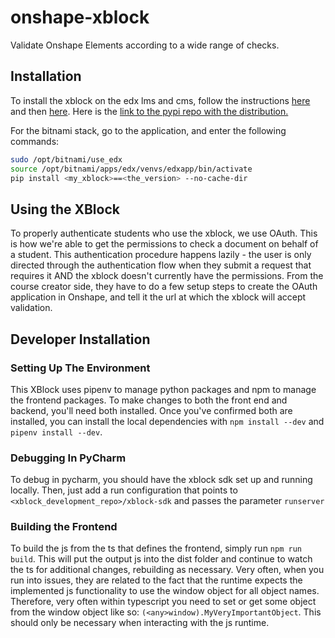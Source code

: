 # onshape-xblock
Validate Onshape Elements according to a wide range of checks. 

## Installation
To install the xblock on the edx lms and cms, follow the instructions 
[here](https://edx.readthedocs.io/projects/edx-installing-configuring-and-running/en/dogwood/configuration/install_xblock.html) and then [here](https://edx.readthedocs.io/projects/open-edx-building-and-running-a-course/en/latest/exercises_tools/enable_exercises_tools.html#enable-additional-exercises-and-tools).
Here is the [link to the pypi repo with the distribution.](https://pypi.org/project/onshape-xblock/)

For the bitnami stack, go to the application, and enter the following commands:
```bash
sudo /opt/bitnami/use_edx
source /opt/bitnami/apps/edx/venvs/edxapp/bin/activate
pip install <my_xblock>==<the_version> --no-cache-dir

```

## Using the XBlock
To properly authenticate students who use the xblock, we use OAuth. This is how we're able to get the permissions to check a document on behalf of a student. This authentication procedure happens lazily - the user is only directed through the authentication flow when they submit a request that requires it AND the xblock doesn't currently have the permissions. From the course creator side, they have to do a few setup steps to create the OAuth application in Onshape, and tell it the url at which the xblock will accept validation.

## Developer Installation
### Setting Up The Environment
This XBlock uses pipenv to manage python packages and npm to manage the frontend packages. To make changes to both the front end and backend, you'll need both installed. Once you've confirmed both are installed, you can install the local dependencies with `npm install --dev` and `pipenv install --dev`.
### Debugging In PyCharm
To debug in pycharm, you should have the xblock sdk set up and running locally. Then, just add a run configuration that points to `<xblock_development_repo>/xblock-sdk` and passes the parameter `runserver`
### Building the Frontend
To build the js from the ts that defines the frontend, simply run `npm run build`. This will put the output js into the dist folder and continue to watch the ts for additional changes, rebuilding as necessary. Very often, when you run into issues, they are related to the fact that the runtime expects the implemented js functionality to use the window object for all object names. Therefore, very often within typescript you need to set or get some object from the window object like so: `(<any>window).MyVeryImportantObject`. This should only be necessary when interacting with the js runtime.